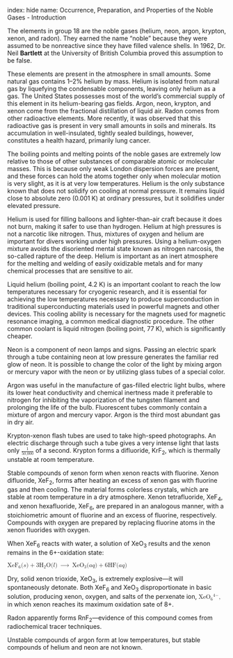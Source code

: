 index: hide
name: Occurrence, Preparation, and Properties of the Noble Gases - Introduction

The elements in group 18 are the noble gases (helium, neon, argon, krypton, xenon, and radon). They earned the name “noble” because they were assumed to be nonreactive since they have filled valence shells. In 1962, Dr. Neil  **Bartlett** at the University of British Columbia proved this assumption to be false.

These elements are present in the atmosphere in small amounts. Some natural gas contains 1–2% helium by mass. Helium is isolated from natural gas by liquefying the condensable components, leaving only helium as a gas. The United States possesses most of the world’s commercial supply of this element in its helium-bearing gas fields. Argon, neon, krypton, and xenon come from the fractional distillation of liquid air. Radon comes from other radioactive elements. More recently, it was observed that this radioactive gas is present in very small amounts in soils and minerals. Its accumulation in well-insulated, tightly sealed buildings, however, constitutes a health hazard, primarily lung cancer.

The boiling points and melting points of the noble gases are extremely low relative to those of other substances of comparable atomic or molecular masses. This is because only weak London dispersion forces are present, and these forces can hold the atoms together only when molecular motion is very slight, as it is at very low temperatures. Helium is the only substance known that does not solidify on cooling at normal pressure. It remains liquid close to absolute zero (0.001 K) at ordinary pressures, but it solidifies under elevated pressure.

Helium is used for filling balloons and lighter-than-air craft because it does not burn, making it safer to use than hydrogen. Helium at high pressures is not a narcotic like nitrogen. Thus, mixtures of oxygen and helium are important for divers working under high pressures. Using a helium-oxygen mixture avoids the disoriented mental state known as nitrogen narcosis, the so-called rapture of the deep. Helium is important as an inert atmosphere for the melting and welding of easily oxidizable metals and for many chemical processes that are sensitive to air.

Liquid helium (boiling point, 4.2 K) is an important coolant to reach the low temperatures necessary for cryogenic research, and it is essential for achieving the low temperatures necessary to produce superconduction in traditional superconducting materials used in powerful magnets and other devices. This cooling ability is necessary for the magnets used for magnetic resonance imaging, a common medical diagnostic procedure. The other common coolant is liquid nitrogen (boiling point, 77 K), which is significantly cheaper.

Neon is a component of neon lamps and signs. Passing an electric spark through a tube containing neon at low pressure generates the familiar red glow of neon. It is possible to change the color of the light by mixing argon or mercury vapor with the neon or by utilizing glass tubes of a special color.

Argon was useful in the manufacture of gas-filled electric light bulbs, where its lower heat conductivity and chemical inertness made it preferable to nitrogen for inhibiting the vaporization of the tungsten filament and prolonging the life of the bulb. Fluorescent tubes commonly contain a mixture of argon and mercury vapor. Argon is the third most abundant gas in dry air.

Krypton-xenon flash tubes are used to take high-speed photographs. An electric discharge through such a tube gives a very intense light that lasts only <math xmlns:q="http://cnx.rice.edu/qml/1.0" xmlns:m="http://www.w3.org/1998/Math/MathML" xmlns:bib="http://bibtexml.sf.net/" xmlns:md="http://cnx.rice.edu/mdml" xmlns="http://cnx.rice.edu/cnxml"><mrow><mfrac><mn>1</mn><mrow><mn>50,000</mn></mrow></mfrac></mrow></math> of a second. Krypton forms a difluoride, KrF<sub>2</sub>, which is thermally unstable at room temperature.

Stable compounds of xenon form when xenon reacts with fluorine. Xenon difluoride, XeF<sub>2</sub>, forms after heating an excess of xenon gas with fluorine gas and then cooling. The material forms colorless crystals, which are stable at room temperature in a dry atmosphere. Xenon tetrafluoride, XeF<sub>4</sub>, and xenon hexafluoride, XeF<sub>6</sub>, are prepared in an analogous manner, with a stoichiometric amount of fluorine and an excess of fluorine, respectively. Compounds with oxygen are prepared by replacing fluorine atoms in the xenon fluorides with oxygen.

When XeF<sub>6</sub> reacts with water, a solution of XeO<sub>3</sub> results and the xenon remains in the 6+-oxidation state:

<math xmlns:q="http://cnx.rice.edu/qml/1.0" xmlns:m="http://www.w3.org/1998/Math/MathML" xmlns:bib="http://bibtexml.sf.net/" xmlns:md="http://cnx.rice.edu/mdml" xmlns="http://cnx.rice.edu/cnxml"><mrow><msub><mrow><mtext>XeF</mtext></mrow><mn>6</mn></msub><mo stretchy="false">(</mo><mi>s</mi><mo stretchy="false">)</mo><mo>+</mo><msub><mrow><mtext>3H</mtext></mrow><mn>2</mn></msub><mtext>O</mtext><mo stretchy="false">(</mo><mi>l</mi><mo stretchy="false">)</mo><mspace width="0.2em"/><mo stretchy="false">⟶</mo><mspace width="0.2em"/><msub><mrow><mtext>XeO</mtext></mrow><mn>3</mn></msub><mo stretchy="false">(</mo><mi>a</mi><mi>q</mi><mo stretchy="false">)</mo><mo>+</mo><mtext>6HF</mtext><mo stretchy="false">(</mo><mi>a</mi><mi>q</mi><mo stretchy="false">)</mo></mrow></math>

Dry, solid xenon trioxide, XeO<sub>3</sub>, is extremely explosive—it will spontaneously detonate. Both XeF<sub>6</sub> and XeO<sub>3</sub> disproportionate in basic solution, producing xenon, oxygen, and salts of the perxenate ion, <math xmlns:q="http://cnx.rice.edu/qml/1.0" xmlns:m="http://www.w3.org/1998/Math/MathML" xmlns:bib="http://bibtexml.sf.net/" xmlns:md="http://cnx.rice.edu/mdml" xmlns="http://cnx.rice.edu/cnxml"><mrow><msub><mrow><mtext>XeO</mtext></mrow><mn>6</mn></msub><msup><mrow/><mrow><mn>4−</mn></mrow></msup><mo>,</mo></mrow></math> in which xenon reaches its maximum oxidation sate of 8+.

Radon apparently forms RnF<sub>2</sub>—evidence of this compound comes from radiochemical tracer techniques.

Unstable compounds of argon form at low temperatures, but stable compounds of helium and neon are not known.
